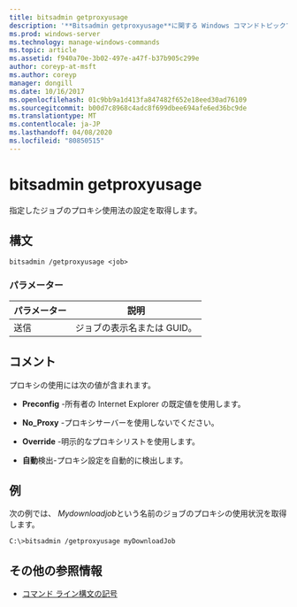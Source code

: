 ```yaml
---
title: bitsadmin getproxyusage
description: '**Bitsadmin getproxyusage**に関する Windows コマンドトピックでは、指定されたジョブのプロキシ使用法の設定を取得します。'
ms.prod: windows-server
ms.technology: manage-windows-commands
ms.topic: article
ms.assetid: f940a70e-3b02-497e-a47f-b37b905c299e
author: coreyp-at-msft
ms.author: coreyp
manager: dongill
ms.date: 10/16/2017
ms.openlocfilehash: 01c9bb9a1d413fa847482f652e18eed30ad76109
ms.sourcegitcommit: b00d7c8968c4adc8f699dbee694afe6ed36bc9de
ms.translationtype: MT
ms.contentlocale: ja-JP
ms.lasthandoff: 04/08/2020
ms.locfileid: "80850515"
---
```

# <a name="bitsadmin-getproxyusage"></a>bitsadmin getproxyusage

指定したジョブのプロキシ使用法の設定を取得します。

## <a name="syntax"></a>構文

```
bitsadmin /getproxyusage <job>
```

### <a name="parameters"></a>パラメーター

| パラメーター | 説明 |
| -------------- | -------------- |
| 送信 | ジョブの表示名または GUID。 |

## <a name="remarks"></a>コメント

プロキシの使用には次の値が含まれます。

- **Preconfig** -所有者の Internet Explorer の既定値を使用します。

- **No_Proxy** -プロキシサーバーを使用しないでください。

- **Override** -明示的なプロキシリストを使用します。

- **自動**検出-プロキシ設定を自動的に検出します。

## <a name="examples"></a><a name=BKMK_examples></a>例

次の例では、 *Mydownloadjob*という名前のジョブのプロキシの使用状況を取得します。

```
C:\>bitsadmin /getproxyusage myDownloadJob
```

## <a name="additional-references"></a>その他の参照情報

- [コマンド ライン構文の記号](command-line-syntax-key.md)
